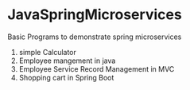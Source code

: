 # JavaSpringMicroservices
Basic Programs to demonstrate spring microservices 
1. simple Calculator
2. Employee mangement in java
3. Employee Service Record Management in MVC
4. Shopping cart in Spring Boot
